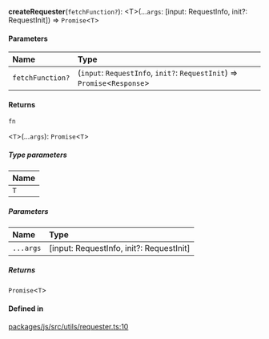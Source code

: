 **createRequester**(`fetchFunction?`): <T\>(...`args`: [input: RequestInfo, init?: RequestInit]) => `Promise`<`T`\>

#### Parameters

| Name             | Type                                                                       |
| :--------------- | :------------------------------------------------------------------------- |
| `fetchFunction?` | (`input`: `RequestInfo`, `init?`: `RequestInit`) => `Promise`<`Response`\> |

#### Returns

`fn`

<`T`\>(...`args`): `Promise`<`T`\>

##### Type parameters

| Name |
| :--- |
| `T`  |

##### Parameters

| Name      | Type                                     |
| :-------- | :--------------------------------------- |
| `...args` | [input: RequestInfo, init?: RequestInit] |

##### Returns

`Promise`<`T`\>

#### Defined in

[packages/js/src/utils/requester.ts:10](https://github.com/logto-io/js/blob/5254dee/packages/js/src/utils/requester.ts#L10)

